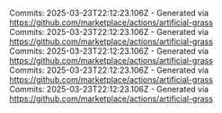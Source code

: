 Commits: 2025-03-23T22:12:23.106Z - Generated via https://github.com/marketplace/actions/artificial-grass
<br>
Commits: 2025-03-23T22:12:23.106Z - Generated via https://github.com/marketplace/actions/artificial-grass
<br>
Commits: 2025-03-23T22:12:23.106Z - Generated via https://github.com/marketplace/actions/artificial-grass
<br>
Commits: 2025-03-23T22:12:23.106Z - Generated via https://github.com/marketplace/actions/artificial-grass
<br>
Commits: 2025-03-23T22:12:23.106Z - Generated via https://github.com/marketplace/actions/artificial-grass
<br>
